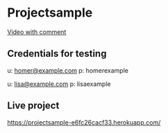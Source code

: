 # Projectsample

[Video with comment](doc/comment_adding.mov)


## Credentials for testing

u: homer@example.com
p: homerexample

u: lisa@example.com
p: lisaexample


## Live project

https://projectsample-e6fc26cacf33.herokuapp.com/

